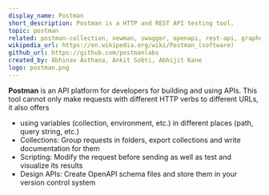 ```yaml
---
display_name: Postman
short_description: Postman is a HTTP and REST API testing tool.
topic: postman
related: postman-collection, newman, swagger, openapi, rest-api, graphql, api-design, developer-tools, api-testing
wikipedia_url: https://en.wikipedia.org/wiki/Postman_(software)
github_url: https://github.com/postmanlabs
created_by: Abhinav Asthana, Ankit Sobti, Abhijit Kane
logo: postman.png
---
```

**Postman** is an API platform for developers for building and using APIs. This tool cannot only make requests with different HTTP verbs to different URLs, it also offers
* using variables (collection, environment, etc.) in different places (path, query string, etc.)
* Collections: Group requests in folders, export collections and write documentation for them
* Scripting: Modify the request before sending as well as test and visualize its results
* Design APIs: Create OpenAPI schema files and store them in your version control system 
